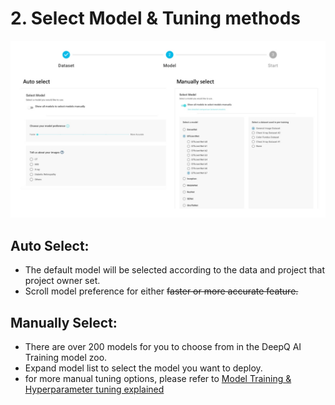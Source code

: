 # 2. Select Model & Tuning methods

![](../../.gitbook/assets/select-model.jpg)

## Auto Select:

* The default model will be selected according to the data and project that project owner set.
* Scroll model preference for either ~~faster or more accurate feature.~~

## Manually Select:

* There are over 200 models for you to choose from in the DeepQ AI Training model zoo.
* Expand model list to select the model you want to deploy.
* for more manual tuning options, please refer to [Model Training & Hyperparameter tuning explained](../model-training-and-hyperparameter-tuning-explained.md)
